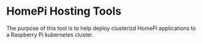 # HomePi Hosting Tools
The purpose of this tool is to help deploy clusterizd HomePi applications to a Raspberry Pi kubernetes cluster.
